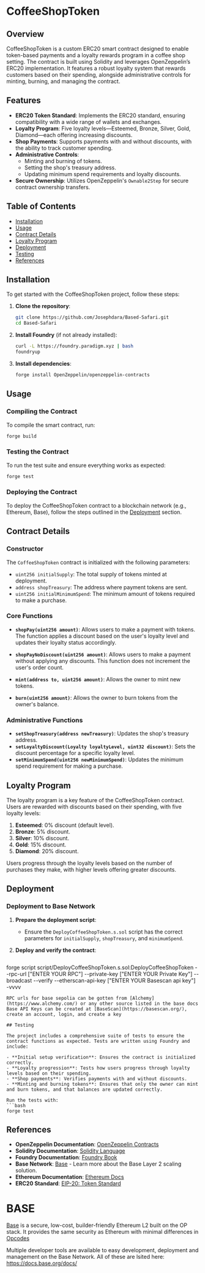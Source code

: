 


# CoffeeShopToken

## Overview

CoffeeShopToken is a custom ERC20 smart contract designed to enable token-based payments and a loyalty rewards program in a coffee shop setting. The contract is built using Solidity and leverages OpenZeppelin’s ERC20 implementation. It features a robust loyalty system that rewards customers based on their spending, alongside administrative controls for minting, burning, and managing the contract.

## Features

- **ERC20 Token Standard**: Implements the ERC20 standard, ensuring compatibility with a wide range of wallets and exchanges.
- **Loyalty Program**: Five loyalty levels—Esteemed, Bronze, Silver, Gold, Diamond—each offering increasing discounts.
- **Shop Payments**: Supports payments with and without discounts, with the ability to track customer spending.
- **Administrative Controls**:
  - Minting and burning of tokens.
  - Setting the shop's treasury address.
  - Updating minimum spend requirements and loyalty discounts.
- **Secure Ownership**: Utilizes OpenZeppelin's `Ownable2Step` for secure contract ownership transfers.

## Table of Contents

- [Installation](#installation)
- [Usage](#usage)
- [Contract Details](#contract-details)
- [Loyalty Program](#loyalty-program)
- [Deployment](#deployment)
- [Testing](#testing)
- [References](#references)

## Installation

To get started with the CoffeeShopToken project, follow these steps:

1. **Clone the repository**:
   ```bash
   git clone https://github.com/Josephdara/Based-Safari.git
   cd Based-Safari
   ```

2. **Install Foundry** (if not already installed):
   ```bash
   curl -L https://foundry.paradigm.xyz | bash
   foundryup
   ```

3. **Install dependencies**:
   ```bash
   forge install OpenZeppelin/openzeppelin-contracts
   ```

## Usage

### Compiling the Contract

To compile the smart contract, run:
```bash
forge build
```

### Testing the Contract

To run the test suite and ensure everything works as expected:
```bash
forge test
```

### Deploying the Contract

To deploy the CoffeeShopToken contract to a blockchain network (e.g., Ethereum, Base), follow the steps outlined in the [Deployment](#deployment) section.

## Contract Details

### Constructor

The `CoffeeShopToken` contract is initialized with the following parameters:

- `uint256 initialSupply`: The total supply of tokens minted at deployment.
- `address shopTreasury`: The address where payment tokens are sent.
- `uint256 initialMinimumSpend`: The minimum amount of tokens required to make a purchase.

### Core Functions

- **`shopPay(uint256 amount)`**: Allows users to make a payment with tokens. The function applies a discount based on the user's loyalty level and updates their loyalty status accordingly.

- **`shopPayNoDiscount(uint256 amount)`**: Allows users to make a payment without applying any discounts. This function does not increment the user's order count.

- **`mint(address to, uint256 amount)`**: Allows the owner to mint new tokens.

- **`burn(uint256 amount)`**: Allows the owner to burn tokens from the owner's balance.

### Administrative Functions

- **`setShopTreasury(address newTreasury)`**: Updates the shop's treasury address.
- **`setLoyaltyDiscount(Loyalty loyaltyLevel, uint32 discount)`**: Sets the discount percentage for a specific loyalty level.
- **`setMinimumSpend(uint256 newMinimumSpend)`**: Updates the minimum spend requirement for making a purchase.

## Loyalty Program

The loyalty program is a key feature of the CoffeeShopToken contract. Users are rewarded with discounts based on their spending, with five loyalty levels:

1. **Esteemed**: 0% discount (default level).
2. **Bronze**: 5% discount.
3. **Silver**: 10% discount.
4. **Gold**: 15% discount.
5. **Diamond**: 20% discount.

Users progress through the loyalty levels based on the number of purchases they make, with higher levels offering greater discounts.

## Deployment

### Deployment to Base Network

1. **Prepare the deployment script**:
   - Ensure the `DeployCoffeeShopToken.s.sol` script has the correct parameters for `initialSupply`, `shopTreasury`, and `minimumSpend`.

2. **Deploy and verify the contract**:
   ```bash
  forge script script/DeployCoffeeShopToken.s.sol:DeployCoffeeShopToken --rpc-url ["ENTER YOUR RPC"] --private-key ["ENTER YOUR Private Key"] --broadcast --verify  --etherscan-api-key ["ENTER YOUR Basescan api key"] -vvvv
   ```
RPC urls for base sepolia can be gotten from [Alchemy](https://www.alchemy.com/) or any other source listed in the base docs
Base API Keys can be created at [BaseScan](https://basescan.org/), create an account, login, and create a key
 
## Testing

The project includes a comprehensive suite of tests to ensure the contract functions as expected. Tests are written using Foundry and include:

- **Initial setup verification**: Ensures the contract is initialized correctly.
- **Loyalty progression**: Tests how users progress through loyalty levels based on their spending.
- **Shop payments**: Verifies payments with and without discounts.
- **Minting and burning tokens**: Ensures that only the owner can mint and burn tokens, and that balances are updated correctly.

Run the tests with:
```bash
forge test
```

 

## References

- **OpenZeppelin Documentation**: [OpenZeppelin Contracts](https://docs.openzeppelin.com/contracts/5.x/)
- **Solidity Documentation**: [Solidity Language](https://docs.soliditylang.org/)
- **Foundry Documentation**: [Foundry Book](https://book.getfoundry.sh/)
- **Base Network**: [Base](https://base.org/) - Learn more about the Base Layer 2 scaling solution.
- **Ethereum Documentation**: [Ethereum Docs](https://ethereum.org/en/developers/docs/)
- **ERC20 Standard**: [EIP-20: Token Standard](https://eips.ethereum.org/EIPS/eip-20)
 

# BASE
[Base](https://docs.base.org/) is a secure, low-cost, builder-friendly Ethereum L2 built on the OP stack.  It provides the same security as Ethereum with minimal differences in [Opcodes](https://docs.optimism.io/stack/differences)

Multiple developer tools are available to easy development, deployment and management on the Base Network. All of these are lsited here: https://docs.base.org/docs/

 